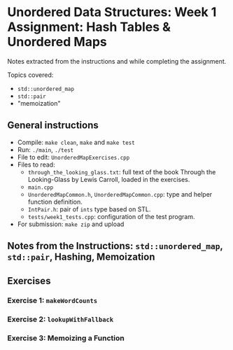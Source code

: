 # Unordered Data Structures: Week 1 Assignment: Hash Tables & Unordered Maps

Notes extracted from the instructions and while completing the assignment.

Topics covered:
- `std::unordered_map`
- `std::pair`
- "memoization"

## General instructions

- Compile: `make clean`, `make` and `make test`
- Run: `./main`, `./test`
- File to edit: `UnorderedMapExercises.cpp`
- Files to read:
    - `through_the_looking_glass.txt`: full text of the book Through the Looking-Glass by Lewis Carroll, loaded in the exercises.
    - `main.cpp`
    - `UnorderedMapCommon.h`, `UnorderedMapCommon.cpp`: type and helper function definition.
    - `IntPair.h`: pair of `ints` type based on STL.
    - `tests/week1_tests.cpp`: configuration of the test program.
- For submission: `make zip` and upload

## Notes from the Instructions: `std::unordered_map`, `std::pair`, Hashing, Memoization

## Exercises

### Exercise 1: `makeWordCounts`

### Exercise 2: `lookupWithFallback`

### Exercise 3: Memoizing a Function

